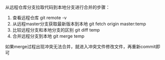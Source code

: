 从远程仓库分支拉取代码到本地分支进行合并的步骤：

1. 查看远程仓库
   git remote -v
2. 从远程master分支获取最新版本到本地
   git fetch origin master:temp
3. 比较远程分支和本地分支的区别
   git diff temp
4. 合并远程分支到本地
   git merge temp

如果merge过程出现冲突无法合并，就进入冲突文件修改文件，再重新commit即可